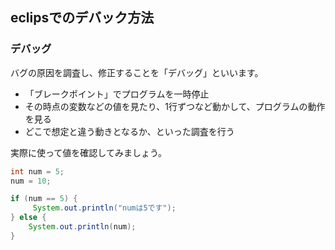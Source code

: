 ## eclipsでのデバック方法

### デバッグ

バグの原因を調査し、修正することを「デバッグ」といいます。

- 「ブレークポイント」でプログラムを一時停止
- その時点の変数などの値を見たり、1行ずつなど動かして、プログラムの動作を見る
- どこで想定と違う動きとなるか、といった調査を行う

実際に使って値を確認してみましょう。

```java
int num = 5;
num = 10;

if (num == 5) {
     System.out.println("numは5です");
} else {
    System.out.println(num);
}
```
